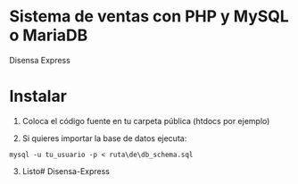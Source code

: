 
# Sistema de ventas con PHP y MySQL o MariaDB

Disensa Express
  

# Instalar

  

1. Coloca el código fuente en tu carpeta pública (htdocs por ejemplo)

  

2. Si quieres importar la base de datos ejecuta:

`mysql -u tu_usuario -p < ruta\de\db_schema.sql`

  

3. Listo# Disensa-Express
